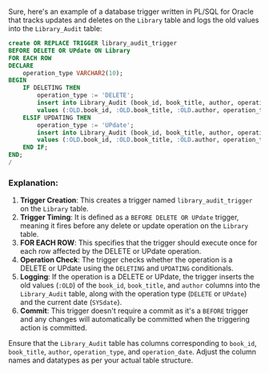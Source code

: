 Sure, here's an example of a database trigger written in PL/SQL for Oracle that tracks updates and deletes on the `Library` table and logs the old values into the `Library_Audit` table:

```sql
create OR REPLACE TRIGGER library_audit_trigger
BEFORE DELETE OR UPdate ON Library
FOR EACH ROW
DECLARE
    operation_type VARCHAR2(10);
BEGIN
    IF DELETING THEN
        operation_type := 'DELETE';
        insert into Library_Audit (book_id, book_title, author, operation_type, operation_date)
        values (:OLD.book_id, :OLD.book_title, :OLD.author, operation_type, SYSdate);
    ELSIF UPDATING THEN
        operation_type := 'UPdate';
        insert into Library_Audit (book_id, book_title, author, operation_type, operation_date)
        values (:OLD.book_id, :OLD.book_title, :OLD.author, operation_type, SYSdate);
    END IF;
END;
/
```

### Explanation:

1. **Trigger Creation**: This creates a trigger named `library_audit_trigger` on the `Library` table.
2. **Trigger Timing**: It is defined as a `BEFORE DELETE OR UPdate` trigger, meaning it fires before any delete or update operation on the `Library` table.
3. **FOR EACH ROW**: This specifies that the trigger should execute once for each row affected by the DELETE or UPdate operation.
4. **Operation Check**: The trigger checks whether the operation is a DELETE or UPdate using the `DELETING` and `UPDATING` conditionals.
5. **Logging**: If the operation is a DELETE or UPdate, the trigger inserts the old values (`:OLD`) of the `book_id`, `book_title`, and `author` columns into the `Library_Audit` table, along with the operation type (`DELETE` or `UPdate`) and the current date (`SYSdate`).
6. **Commit**: This trigger doesn't require a commit as it's a `BEFORE` trigger and any changes will automatically be committed when the triggering action is committed.

Ensure that the `Library_Audit` table has columns corresponding to `book_id`, `book_title`, `author`, `operation_type`, and `operation_date`. Adjust the column names and datatypes as per your actual table structure.